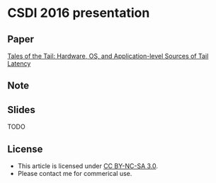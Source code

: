 # CSDI 2016 presentation

## Paper

[Tales of the Tail: Hardware, OS, and Application-level Sources of Tail Latency](https://www.drkp.net/papers/latency-socc14.pdf)

## Note



## Slides

TODO

## License

- This article is licensed under [CC BY-NC-SA 3.0](https://creativecommons.org/licenses/by-nc-sa/3.0/).
- Please contact me for commerical use.

